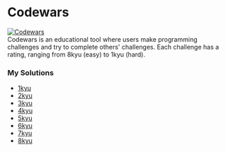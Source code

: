 # Codewars
[![Codewars](https://www.codewars.com/users/Camelpilot33/badges/large)](https://www.codewars.com/users/Camelpilot33)\
Codewars is an educational tool where users make programming challenges and try to complete others' challenges. Each challenge has a rating, ranging from 8kyu (easy)
to 1kyu (hard).
### My Solutions
 - [1kyu](./1kyu)
 - [2kyu](./2kyu)
 - [3kyu](./3kyu)
 - [4kyu](./4kyu)
 - [5kyu](./5kyu)
 - [6kyu](./6kyu)
 - [7kyu](./7kyu)
 - [8kyu](./8kyu)
